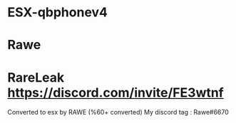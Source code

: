 # ESX-qbphonev4
# Rawe
# RareLeak https://discord.com/invite/FE3wtnf
Converted to esx by RAWE (%60+ converted)
My discord tag : Rawe#6670
